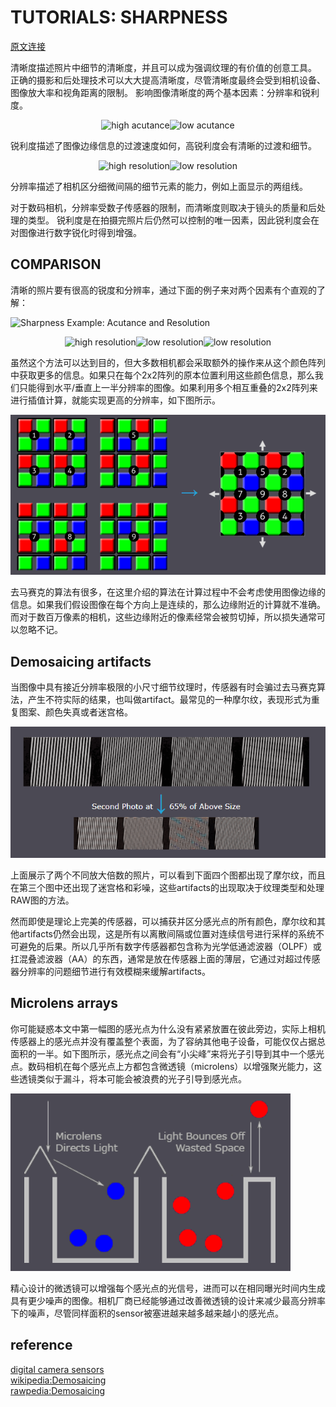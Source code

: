# TUTORIALS: SHARPNESS



[原文连接](https://www.cambridgeincolour.com/tutorials/sharpness.htm)  

清晰度描述照片中细节的清晰度，并且可以成为强调纹理的有价值的创意工具。 正确的摄影和后处理技术可以大大提高清晰度，尽管清晰度最终会受到相机设备、图像放大率和视角距离的限制。 影响图像清晰度的两个基本因素：分辨率和锐利度。



<div align="center">
<img src="https://cdn.cambridgeincolour.com/images/tutorials/sharpness_acutancebars.gif" height="300px" alt="high acutance" ><img src="https://cdn.cambridgeincolour.com/images/tutorials/sharpness_acutancebars2.gif" height="300px" alt="low acutance" >
</div>

锐利度描述了图像边缘信息的过渡速度如何，高锐利度会有清晰的过渡和细节。

<div align="center">
<img src="https://cdn.cambridgeincolour.com/images/tutorials/sharpness_resbars.png" height="300px" alt="high resolution" ><img src="https://cdn.cambridgeincolour.com/images/tutorials/sharpness_resbars2.png" height="300px" alt="low resolution" >
</div>

分辨率描述了相机区分细微间隔的细节元素的能力，例如上面显示的两组线。

对于数码相机，分辨率受数子传感器的限制，而清晰度则取决于镜头的质量和后处理的类型。 锐利度是在拍摄完照片后仍然可以控制的唯一因素，因此锐利度会在对图像进行数字锐化时得到增强。

## COMPARISON

清晰的照片要有很高的锐度和分辨率，通过下面的例子来对两个因素有个直观的了解：





![Sharpness Example: Acutance and Resolution](https://cdn.cambridgeincolour.com/images/tutorials/sharpness_ex1.jpg)

<div align="center">
<img src="https://cdn.cambridgeincolour.com/images/tutorials/sharpness_acutanceex.jpg" height="300px" alt="high resolution" ><img src="https://cdn.cambridgeincolour.com/images/tutorials/sharpness_resolutionex.jpg" height="300px" alt="low resolution" ><img src="https://cdn.cambridgeincolour.com/images/tutorials/sharpness_bothex.jpg" height="300px" alt="low resolution" >
</div>

虽然这个方法可以达到目的，但大多数相机都会采取额外的操作来从这个颜色阵列中获取更多的信息。如果只在每个2x2阵列的原本位置利用这些颜色信息，那么我们只能得到水平/垂直上一半分辨率的图像。如果利用多个相互重叠的2x2阵列来进行插值计算，就能实现更高的分辨率，如下图所示。

![demosaic2](/jpg/1.1_demosaic2.png)

去马赛克的算法有很多，在这里介绍的算法在计算过程中不会考虑使用图像边缘的信息。如果我们假设图像在每个方向上是连续的，那么边缘附近的计算就不准确。而对于数百万像素的相机，这些边缘附近的像素经常会被剪切掉，所以损失通常可以忽略不记。

## Demosaicing artifacts

当图像中具有接近分辨率极限的小尺寸细节纹理时，传感器有时会骗过去马赛克算法，产生不符实际的结果，也叫做artifact。最常见的一种摩尔纹，表现形式为重复图案、颜色失真或者迷宫格。

![demosaic_artifact](/jpg/1.1_demosaic_artifact.png)

上面展示了两个不同放大倍数的照片，可以看到下面四个图都出现了摩尔纹，而且在第三个图中还出现了迷宫格和彩噪，这些artifacts的出现取决于纹理类型和处理RAW图的方法。

然而即使是理论上完美的传感器，可以捕获并区分感光点的所有颜色，摩尔纹和其他artifacts仍然会出现，这是所有以离散间隔或位置对连续信号进行采样的系统不可避免的后果。所以几乎所有数字传感器都包含称为光学低通滤波器（OLPF）或扛混叠滤波器（AA）的东西，通常是放在传感器上面的薄层，它通过对超过传感器分辨率的问题细节进行有效模糊来缓解artifacts。

## Microlens arrays

你可能疑惑本文中第一幅图的感光点为什么没有紧紧放置在彼此旁边，实际上相机传感器上的感光点并没有覆盖整个表面，为了容纳其他电子设备，可能仅仅占据总面积的一半。如下图所示，感光点之间会有“小尖峰”来将光子引导到其中一个感光点。数码相机在每个感光点上方都包含微透镜（microlens）以增强聚光能力，这些透镜类似于漏斗，将本可能会被浪费的光子引导到感光点。

![microlens](/jpg/1.1_microlens.png)

精心设计的微透镜可以增强每个感光点的光信号，进而可以在相同曝光时间内生成具有更少噪声的图像。相机厂商已经能够通过改善微透镜的设计来减少最高分辨率下的噪声，尽管同样面积的sensor被塞进越来越多越来越小的感光点。

## reference
[digital camera sensors](https://www.cambridgeincolour.com/tutorials/camera-sensors.htm)  
[wikipedia:Demosaicing](https://en.wikipedia.org/wiki/Demosaicing)  
[rawpedia:Demosaicing](https://rawpedia.rawtherapee.com/Demosaicing)   


